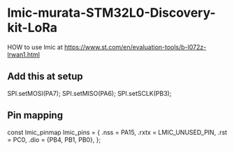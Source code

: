 # lmic-murata-STM32L0-Discovery-kit-LoRa

HOW to use lmic at https://www.st.com/en/evaluation-tools/b-l072z-lrwan1.html


## Add this at setup
SPI.setMOSI(PA7);
SPI.setMISO(PA6);
SPI.setSCLK(PB3);

##  Pin mapping

const lmic_pinmap lmic_pins = {
  .nss = PA15,
  .rxtx = LMIC_UNUSED_PIN,
  .rst = PC0,
  .dio = {PB4, PB1, PB0},
};
